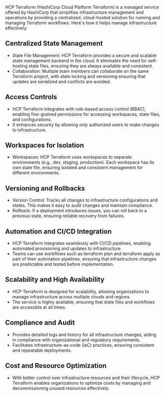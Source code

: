 HCP Terraform (HashiCorp Cloud Platform Terraform) is a managed service offered by HashiCorp that simplifies infrastructure management and operations by providing a centralized, cloud-hosted solution for running and managing Terraform workflows. Here's how it helps manage infrastructure effectively:

## Centralized State Management
- State File Management: HCP Terraform provides a secure and scalable state management backend in the cloud. It eliminates the need for self-hosting state files, ensuring they are always available and consistent.
- Collaboration: Multiple team members can collaborate on the same Terraform project, with state locking and versioning ensuring that updates are serialized and conflicts are avoided.
## Access Controls
- HCP Terraform integrates with role-based access control (RBAC), enabling fine-grained permissions for accessing workspaces, state files, and configurations.
- It enhances security by allowing only authorized users to make changes to infrastructure.
## Workspaces for Isolation
- Workspaces: HCP Terraform uses workspaces to separate environments (e.g., dev, staging, production). Each workspace has its own state file, ensuring isolated and consistent management for different environments.
## Versioning and Rollbacks
- Version Control: Tracks all changes to infrastructure configurations and states. This makes it easy to audit changes and maintain compliance.
- Rollback: If a deployment introduces issues, you can roll back to a previous state, ensuring reliable recovery from failures.
## Automation and CI/CD Integration
- HCP Terraform integrates seamlessly with CI/CD pipelines, enabling automated provisioning and updates to infrastructure.
- Teams can use workflows such as terraform plan and terraform apply as part of their automation pipelines, ensuring that infrastructure changes are predictable and tested before implementation.
## Scalability and High Availability
- HCP Terraform is designed for scalability, allowing organizations to manage infrastructure across multiple clouds and regions.
- The service is highly available, ensuring that state files and workflows are accessible at all times.
## Compliance and Audit
- Provides detailed logs and history for all infrastructure changes, aiding in compliance with organizational and regulatory requirements.
- Facilitates infrastructure-as-code (IaC) practices, ensuring consistent and repeatable deployments.
## Cost and Resource Optimization
- With better control over infrastructure resources and their lifecycle, HCP Terraform enables organizations to optimize costs by managing and decommissioning unused resources effectively.


